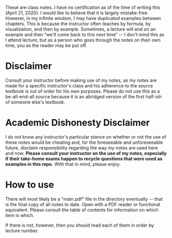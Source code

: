 These are class notes. I have no certification as of the time of writing this (April 21, 2020). I would like to believe that it is largely mistake-free. However, in my infinite wisdom, I may have duplicated examples between chapters. This is because the instructor often teaches by formula, by visualization, and then by example. Sometimes, a lecture will end on an example and then "we'll come back to this next time" -- I don't mind this as I attend lecture, but as a person who goes through the notes on their own time, you as the reader may be put off.

# Disclaimer

Consult your instructor before making use of my notes, as my notes are made for a specific instructor's class and his adherence to the source textbook is out of order for his own purposes. Please do not use this as a be-all-end-all source because it is an abridged version of the first half-ish of someone else's textbook.

# Academic Dishonesty Disclaimer

I do not know any instructor's particular stance on whether or not the use of these notes would be cheating and, for the foreseeable and unforeseeable future, disclaim responsibility regarding the way my notes are used here and now. **Please consult your instructor on the use of my notes, especially if their take-home exams happen to recycle questions that were used as examples in this repo.** With that in mind, please enjoy.

# How to use

There will most likely be a "main.pdf" file in the directory eventually -- that is the final copy of all notes to date. Open with a PDF reader or functional equivalent. Please consult the table of contents for information on which item is which.

If there is not, however, then you should read each of them in order by lecture number.

